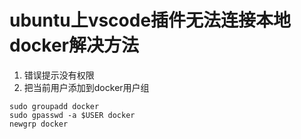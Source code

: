 # ubuntu上vscode插件无法连接本地docker解决方法
1. 错误提示没有权限
2. 把当前用户添加到docker用户组
```
sudo groupadd docker          
sudo gpasswd -a $USER docker  
newgrp docker                 

```